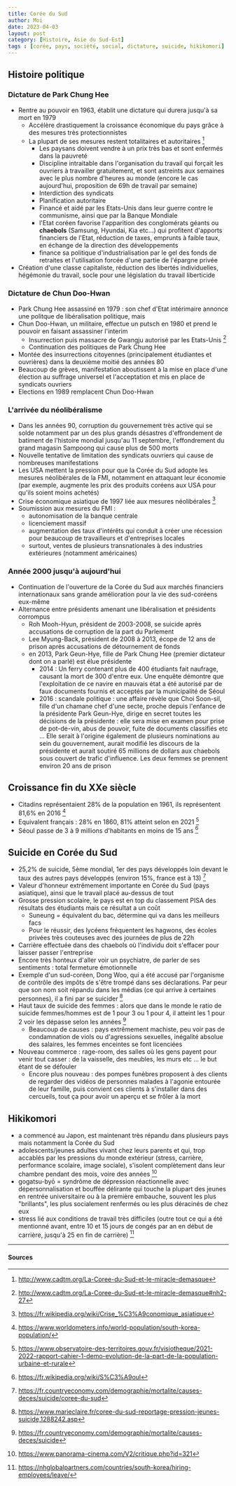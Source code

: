 ```yaml
---
title: Corée du Sud
author: Moi
date: 2023-04-03
layout: post
category: [Histoire, Asie du Sud-Est]
tags : [corée, pays, société, social, dictature, suicide, hikikomori]
---
```


## Histoire politique

### Dictature de Park Chung Hee

- Rentre au pouvoir en 1963, établit une dictature qui durera jusqu'à sa mort en 1979
    - Accélère drastiquement la croissance économique du pays grâce à des mesures très protectionnistes
    - La plupart de ses mesures restent totalitaires et autoritaires [^mesureseconomiquestotalitaires]
        - Les paysans doivent vendre à un prix très bas et sont enfermés dans la pauvreté
        - Discipline intraitable dans l'organisation du travail qui forçait les ouvriers à travailler gratuitement, et sont astreints aux semaines avec le plus nombre d'heures au monde (encore le cas aujourd'hui, proposition de 69h de travail par semaine)
        - Interdiction des syndicats
        - Planification autoritaire
        - Financé et aidé par les Etats-Unis dans leur guerre contre le communisme, ainsi que par la Banque Mondiale
        - l'Etat coréen favorise l'apparition des conglomérats géants ou __chaebols__ (Samsung, Hyundai, Kia etc...) qui profitent d'apports financiers de l'Etat, réduction de taxes, emprunts à faible taux, en échange de la direction des développements
        - finance sa politique d'industrialisation par le gel des fonds de retraites et l'utilisation forcée d'une partie de l'épargne privée
- Création d'une classe capitaliste, réduction des libertés individuelles, hégémonie du travail, socle pour une législation du travail liberticide

### Dictature de Chun Doo-Hwan

- Park Chung Hee assassiné en 1979 : son chef d'Etat intérimaire annonce une politque de libéralisation politique, mais
- Chun Doo-Hwan, un militaire, effectue un putsch en 1980 et prend le pouvoir en faisant assassiner l'interim
    - Insurrection puis massacre de Gwangju autorisé par les Etats-Unis [^insurrection]
    - Continuation des politiques de Park Chung Hee
- Montée des insurrections citoyennes (principalement étudiantes et ouvrières) dans la deuxième moitié des années 80
- Beaucoup de grèves, manifestation aboutissent à la mise en place d'une élection au suffrage universel et l'acceptation et mis en place de syndicats ouvriers
- Elections en 1989 remplacent Chun Doo-Hwan

### L'arrivée du néolibéralisme

- Dans les années 90, corruption du gouvernement très active qui se solde notamment par un des plus grands désastres d'effrondement de batiment de l'histoire mondial jusqu'au 11 septembre, l'effondrement du grand magasin Sampoong qui cause plus de 500 morts
- Nouvelle tentative de limitation des syndicats ouvriers qui cause de nombreuses manifestations
- Les USA mettent la pression pour que la Corée du Sud adopte les mesures néolibérales de la FMI, notamment en attaquant leur économie (par exemple, augmente les prix des produits coréens aux USA pour qu'ils soient moins achetés)
- Crise économique asiatique de 1997 liée aux mesures néolibérales [^crise1997]
- Soumission aux mesures du FMI : 
    - autonomisation de la banque centrale
    - licenciement massif
    - augmentation des taux d'intérêts qui conduit à créer une récession pour beaucoup de travailleurs et d'entreprises locales
    - surtout, ventes de plusieurs transnationales à des industries extérieures (notamment américaines)

### Année 2000 jusqu'à aujourd'hui

- Continuation de l'ouverture de la Corée du Sud aux marchés financiers internationaux sans grande amélioration pour la vie des sud-coréens eux-même
- Alternance entre présidents amenant une libéralisation et présidents corrompus
    - Roh Mooh-Hyun, président de 2003-2008, se suicide après accusations de corruption de la part du Parlement
    - Lee Myung-Back, président de 2008 à 2013, écope de 12 ans de prison après accusations de détournement de fonds
    - en 2013, Park Geun-Hye, fille de Park Chung Hee (premier dictateur dont on a parlé) est élue présidente
        - 2014 : Un ferry contenant plus de 400 étudiants fait naufrage, causant la mort de 300 d'entre eux. Une enquête démontre que l'exploitation de ce navire en mauvais état a été autorisé par de faux documents fournis et acceptés par la municipalité de Séoul
        - 2016 : scandale politique : une affaire révèle que Choi Soon-sil, fille d'un chamane chef d'une secte, proche depuis l'enfance de la présidente Park Geun-Hye, dirige en secret toutes les décisions de la présidente : elle sera mise en examen pour prise de pot-de-vin, abus de pouvoir, fuite de documents classifiés etc ... Elle serait à l'origine également de plusieurs nominations au sein du gouvernement, aurait modifié les discours de la présidente et aurait soutiré 65 millions de dollars aux chaebols sous couvert de trafic d'influence. Les deux femmes se prennent environ 20 ans de prison


## Croissance fin du XXe siècle

- Citadins représentaient 28% de la population en 1961, ils représentent 81,6% en 2016 [^exoderural]
- Equivalent français : 28% en 1860, 81% atteint selon en 2021 [^exoderuralfr]
- Séoul passe de 3 à 9 millions d'habitants en moins de 15 ans [^demographieseoul]

## Suicide en Corée du Sud

- 25,2% de suicide, 5ème mondial, 1er des pays développés loin devant le taux des autres pays développés (environ 15%, france est à 13) [^statsuicide]
- Valeur d'honneur extrêmement importante en Corée du Sud (pays asiatique), ainsi que le travail placé au-dessus de tout
- Grosse pression scolaire, le pays est en top du classement PISA des résultats des étudiants mais ce résultat a un coût
    - Suneung = équivalent du bac, détermine qui va dans les meilleurs facs
    - Pour le réussir, des lycéens fréquentent les hagwons, des écoles privées très couteuses avec des journées de plus de 22h
- Carrière effectuée dans des chaebols où l'individu doit s'effacer pour laisser passer l'entreprise
- Encore très honteux d'aller voir un psychiatre, de parler de ses sentiments : total fermeture émotionnelle
- Exemple d'un sud-coréen, Dong Woo, qui a été accusé par l'organisme de contrôle des impôts de s'être trompé dans ses déclarations. Par peur que son nom soit répandu dans les médias (ce qui arrive à certaines personnes), il a fini par se suicider [^larmes]
- Haut taux de suicide des femmes : alors que dans le monde le ratio de suicide femmes/hommes est de 1 pour 3 ou 1 pour 4, il atteint les 1 pour 2 voir les dépasse selon les années [^suicide]
    - Beaucoup de causes : pays extrêmement machiste, peu voir pas de condamnation de viols ou d'agressions sexuelles, inégalité absolue des salaires, les femmes enceintes se font licenciées
- Nouveau commerce : rage-room, des salles où les gens payent pour venir tout casser : de la vaisselle, des meubles, les murs etc ... le but étant de se défouler
    - Encore plus nouveau : des pompes funèbres proposent à des clients de regarder des vidéos de personnes malades à l'agonie entourée de leur famille, puis convient ces clients à s'installer dans des cercueils, tout ça pour avoir un aperçu et se frôler à la mort

## Hikikomori

- a commencé au Japon, est maintenant très répandu dans plusieurs pays mais notamment la Corée du Sud
- adolescents/jeunes adultes vivant chez leurs parents et qui, trop accablés par les pressions du monde extérieur (stress, carrière, performance scolaire, image sociale), s'isolent complètement dans leur chambre pendant des mois, voire des années [^hikikomoridef]
- gogatsu-byō = syndrôme de dépression réactionnelle avec dépersonnalisation et bouffée délirante qui touche la plupart des jeunes en rentrée universitaire ou à la première embauche, souvent les plus "brillants", les plus socialement renfermés ou les plus déracinés de chez eux 
- stress lié aux conditions de travail très difficiles (outre tout ce qui a été mentionné avant, entre 10 et 15 jours de congés par an en début de carrière, jusqu'à 25 en fin de carrière) [^congéscorée]



---

#### Sources

[^statsuicide]: <https://fr.countryeconomy.com/demographie/mortalite/causes-deces/suicide/coree-du-sud>
[^suicide]: <https://fr.countryeconomy.com/demographie/mortalite/causes-deces/suicide>
[^larmes]: <https://www.marieclaire.fr/coree-du-sud-reportage-pression-jeunes-suicide,1288242.asp>
[^exoderural]: <https://www.worldometers.info/world-population/south-korea-population/>
[^demographieseoul]: <https://fr.wikipedia.org/wiki/S%C3%A9oul>
[^exoderuralfr]: <https://www.observatoire-des-territoires.gouv.fr/visiotheque/2021-2022-rapport-cahier-1-demo-evolution-de-la-part-de-la-population-urbaine-et-rurale>
[^mesureseconomiquestotalitaires]: <http://www.cadtm.org/La-Coree-du-Sud-et-le-miracle-demasque>
[^insurrection]: <http://www.cadtm.org/La-Coree-du-Sud-et-le-miracle-demasque#nh2-27>
[^crise1997]: <https://fr.wikipedia.org/wiki/Crise_%C3%A9conomique_asiatique>
[^hikikomoridef]: <https://www.panorama-cinema.com/V2/critique.php?id=321>
[^congéscorée]: <https://nhglobalpartners.com/countries/south-korea/hiring-employees/leave/>